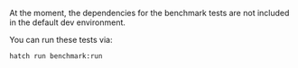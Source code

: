 At the moment, the dependencies for the benchmark tests are not included in the default dev environment.

You can run these tests via:

```shell
hatch run benchmark:run
```
